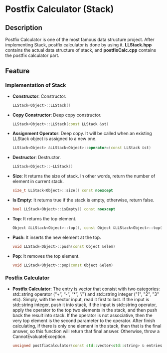 # Postfix Calculator (Stack)

## Description

Postfix Calculator is one of the most famous data structure project. After implementing Stack, postfix calculator is done by using it. **LLStack.hpp** contains the actual data structure of stack, and **postfixCalc.cpp** contains the postfix calculator part.

## Feature

### Implementation of Stack

- **Constructor**: Constructor.
  ```cpp
  LLStack<Object>::LLStack()

- **Copy Constructor**: Deep copy constructor.
  ```cpp
  LLStack<Object>::LLStack(const LLStack &st)

- **Assignment Operator**: Deep copy. It will be called when an existing LLStack object is assigned to a new one.
  ```cpp
  LLStack<Object> &LLStack<Object>::operator=(const LLStack &st)
  
- **Destructor**: Destructor.
  ```cpp
  LLStack<Object>::~LLStack() 

- **Size**: It returns the size of stack. In other words, return the number of element in current stack.
  ```cpp
  size_t LLStack<Object>::size() const noexcept 

- **Is Empty**: It returns true if the stack is empty, otherwise, return false.
  ```cpp
  bool LLStack<Object>::isEmpty() const noexcept 

- **Top**: It returns the top element.
  ```cpp
  Object &LLStack<Object>::top(), const Object &LLStack<Object>::top() const

- **Push**: It inserts the new element at the top.
  ```cpp
  void LLStack<Object>::push(const Object &elem) 

- **Pop**: It removes the top element.
  ```cpp
  void LLStack<Object>::pop(const Object &elem) 

### Postfix Calculator

- **Postfix Calculator**: The entry is vector that consist with two categories: std::string operator (“+”, “-”, “*”, “/”) and std::string integer ("1", "2", "3" etc). Simply, with the vector input, read it first to last. If the input is std::string integer, push it into stack, if the input is std::string operator, apply the operator to the top two elements in the stack, and then push back the result into stack. If the operator is not associative, then the very top element is the second parameter to the operator. After finish calculating, if there is only one element in the stack, then that is the final answer, so this function will return that final answer. Otherwise, throw a CannotEvaluateException.
  ```cpp
  unsigned postfixCalculator(const std::vector<std::string> & entries)
